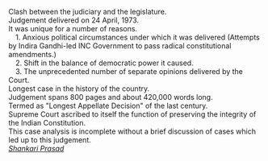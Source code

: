 Clash between the judiciary and the legislature.<br>
Judgement delivered on 24 April, 1973.<br>
It was unique for a number of reasons.<br>
&emsp;1. Anxious political circumstances under which it was delivered (Attempts by Indira Gandhi-led INC Government to pass radical constitutional amendments.)<br>
&emsp;2. Shift in the balance of democratic power it caused.<br>
&emsp;3. The unprecedented number of separate opinions delivered by the Court.<br>
Longest case in the history of the country.<br>
Judgement spans 800 pages and about 420,000 words long.<br>
Termed as "Longest Appellate Decision" of the last century.<br>
Supreme Court ascribed to itself the function of preserving the integrity of the Indian Constitution.<br>
This case analysis is incomplete without a brief discussion of cases which led up to this judgement.<br>
[<i>Shankari Prasad</i>](./Shankari%20Prasad.md)
